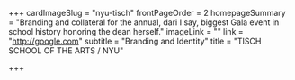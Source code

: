 +++
cardImageSlug = "nyu-tisch"
frontPageOrder = 2
homepageSummary = "Branding and collateral for the annual, dari I say, biggest Gala event in school history honoring the dean herself."
imageLink = ""
link = "http://google.com"
subtitle = "Branding and Identity"
title = "TISCH SCHOOL OF THE ARTS / NYU"

+++
